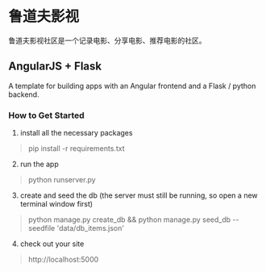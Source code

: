 # 鲁道夫影视

鲁道夫影视社区是一个记录电影、分享电影、推荐电影的社区。


##  AngularJS + Flask

A template for building apps with an Angular frontend and a Flask / python backend.

### How to Get Started

1. install all the necessary packages
> pip install -r requirements.txt

2. run the app
> python runserver.py

3. create and seed the db (the server must still be running, so open a new terminal window first)
> python manage.py create_db && python manage.py seed_db --seedfile 'data/db_items.json'

4. check out your site
> http://localhost:5000
